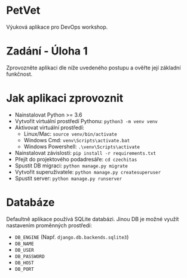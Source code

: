 # PetVet

Výuková aplikace pro DevOps workshop.

# Zadání - Úloha 1

Zprovozněte aplikaci dle níže uvedeného postupu a ověřte její základní funkčnost.

# Jak aplikaci zprovoznit

- Nainstalovat Python >= 3.6
- Vytvořit virtuální prostředí Pythonu: `python3 -m venv venv`
- Aktivovat virtuální prostředí:
  - Linux/Mac: `source venv/bin/activate`
  - Windows Cmd: `venv\Scripts\activate.bat`
  - Windows Powershell: `.\venv\Scripts\activate`
- Nainstalovat závislosti: `pip install -r requirements.txt`
- Přejít do projektového podadresáře: `cd czechitas`
- Spustit DB migraci: `python manage.py migrate`
- Vytvořit superuživatele: `python manage.py createsuperuser`
- Spustit server: `python manage.py runserver`

# Databáze

Defaultně aplikace používá SQLite databázi. Jinou DB je možné využít nastavením proměnných prostředí:

- `DB_ENGINE` (Např. `django.db.backends.sqlite3`)
- `DB_NAME`
- `DB_USER`
- `DB_PASSWORD`
- `DB_HOST`
- `DB_PORT`
